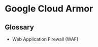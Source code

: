 # Google Cloud Armor

<!--
https://app.pluralsight.com/library/courses/google-cloud-armor-security-scanner-data-loss-prevention-api-leveraging/table-of-contents
-->

## Glossary

- Web Application Firewall (WAF)
